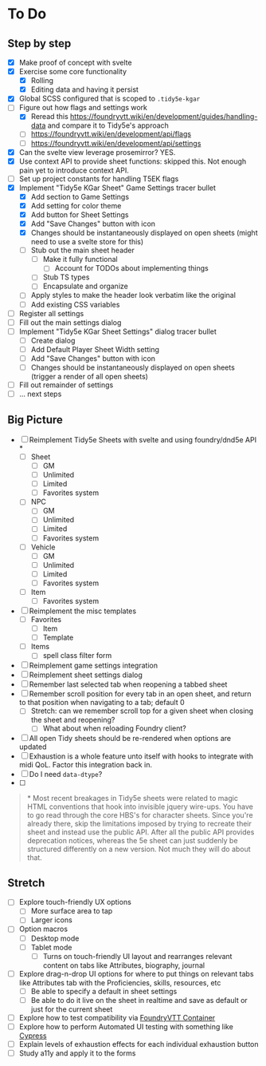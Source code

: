 # To Do

## Step by step

- [x] Make proof of concept with svelte
- [x] Exercise some core functionality
  - [x] Rolling
  - [x] Editing data and having it persist
- [x] Global SCSS configured that is scoped to `.tidy5e-kgar`
- [ ] Figure out how flags and settings work
  - [x] Reread this https://foundryvtt.wiki/en/development/guides/handling-data and compare it to Tidy5e's approach
  - [ ] https://foundryvtt.wiki/en/development/api/flags
  - [ ] https://foundryvtt.wiki/en/development/api/settings
- [x] Can the svelte view leverage prosemirror? YES.
- [x] Use context API to provide sheet functions: skipped this. Not enough pain yet to introduce context API.
- [ ] Set up project constants for handling T5EK flags
- [x] Implement "Tidy5e KGar Sheet" Game Settings tracer bullet
  - [x] Add section to Game Settings
  - [x] Add setting for color theme
  - [x] Add button for Sheet Settings
  - [x] Add "Save Changes" button with icon
  - [x] Changes should be instantaneously displayed on open sheets (might need to use a svelte store for this)
  - [ ] Stub out the main sheet header
    - [ ] Make it fully functional
      - [ ] Account for TODOs about implementing things
    - [ ] Stub TS types
    - [ ] Encapsulate and organize
  - [ ] Apply styles to make the header look verbatim like the original
  - [ ] Add existing CSS variables
- [ ] Register all settings
- [ ] Fill out the main settings dialog
- [ ] Implement "Tidy5e KGar Sheet Settings" dialog tracer bullet
  - [ ] Create dialog
  - [ ] Add Default Player Sheet Width setting
  - [ ] Add "Save Changes" button with icon
  - [ ] Changes should be instantaneously displayed on open sheets (trigger a render of all open sheets)
- [ ] Fill out remainder of settings
- [ ] ... next steps

## Big Picture

- [ ] Reimplement Tidy5e Sheets with svelte and using foundry/dnd5e API *
  - [ ] Sheet
    - [ ] GM
    - [ ] Unlimited
    - [ ] Limited
    - [ ] Favorites system
  - [ ] NPC
    - [ ] GM
    - [ ] Unlimited
    - [ ] Limited
    - [ ] Favorites system
  - [ ] Vehicle
    - [ ] GM
    - [ ] Unlimited
    - [ ] Limited
    - [ ] Favorites system
  - [ ] Item
    - [ ] Favorites system
- [ ] Reimplement the misc templates
  - [ ] Favorites
    - [ ] Item
    - [ ] Template
  - [ ] Items
    - [ ] spell class filter form
- [ ] Reimplement game settings integration
- [ ] Reimplement sheet settings dialog
- [ ] Remember last selected tab when reopening a tabbed sheet
- [ ] Remember scroll position for every tab in an open sheet, and return to that position when navigating to a tab; default 0
  - [ ] Stretch: can we remember scroll top for a given sheet when closing the sheet and reopening?
    - [ ] What about when reloading Foundry client?
- [ ] All open Tidy sheets should be re-rendered when options are updated
- [ ] Exhaustion is a whole feature unto itself with hooks to integrate with midi QoL. Factor this integration back in.
- [ ] Do I need `data-dtype`?
- [ ] 

> \* Most recent breakages in Tidy5e sheets were related to magic HTML conventions that hook into invisible jquery wire-ups. You have to go read through the core HBS's for character sheets. Since you're already there, skip the limitations imposed by trying to recreate their sheet and instead use the public API. After all the public API provides deprecation notices, whereas the 5e sheet can just suddenly be structured differently on a new version. Not much they will do about that.

## Stretch

- [ ] Explore touch-friendly UX options
  - [ ] More surface area to tap
  - [ ] Larger icons
- [ ] Option macros
  - [ ] Desktop mode
  - [ ] Tablet mode
    - [ ] Turns on touch-friendly UI layout and rearranges relevant content on tabs like Attributes, biography, journal
- [ ] Explore drag-n-drop UI options for where to put things on relevant tabs like Attributes tab with the Proficiencies, skills, resources, etc
  - [ ] Be able to specify a default in sheet settings
  - [ ] Be able to do it live on the sheet in realtime and save as default or just for the current sheet
- [ ] Explore how to test compatibility via [FoundryVTT Container](https://hub.docker.com/r/felddy/foundryvtt)
- [ ] Explore how to perform Automated UI testing with something like [Cypress](https://www.cypress.io/app)
- [ ] Explain levels of exhaustion effects for each individual exhaustion button
- [ ] Study a11y and apply it to the forms